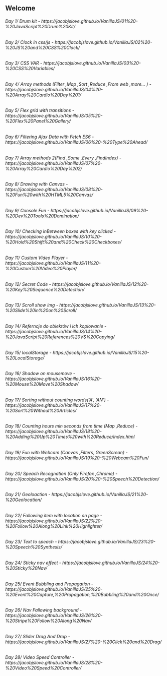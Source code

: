 ## Welcome

<h6> Day 1/ Drum kit - https://jacobjslove.github.io/VanillaJS/01%20-%20JavaScript%20Drum%20Kit/ </h6>
<h6> Day 2/ Clock in css/js - https://jacobjslove.github.io/VanillaJS/02%20-%20JS%20and%20CSS%20Clock/ </h6>
<h6> Day 3/ CSS VAR - https://jacobjslove.github.io/VanillaJS/03%20-%20CSS%20Variables/ </h6>
<h6> Day 4/ Array methods (Filter ,Map ,Sort ,Reduce ,From web ,more... ) - https://jacobjslove.github.io/VanillaJS/04%20-%20Array%20Cardio%20Day%201/ </h6>
<h6> Day 5/ Flex grid with transitions - https://jacobjslove.github.io/VanillaJS/05%20-%20Flex%20Panel%20Gallery/ </h6>
<h6> Day 6/ Filtering Ajax Data with Fetch ES6 - https://jacobjslove.github.io/VanillaJS/06%20-%20Type%20Ahead/ </h6>
<h6> Day 7/ Array methods 2(Find ,Some ,Every ,FindIndex) - https://jacobjslove.github.io/VanillaJS/07%20-%20Array%20Cardio%20Day%202/ </h6>
<h6> Day 8/ Drawing with Canvas - https://jacobjslove.github.io/VanillaJS/08%20-%20Fun%20with%20HTML5%20Canvas/</h6>
<h6> Day 9/ Console Fun - https://jacobjslove.github.io/VanillaJS/09%20-%20Dev%20Tools%20Domination/</h6>
<h6> Day 10/ Checking inBetween boxes with key clicked - https://jacobjslove.github.io/VanillaJS/10%20-%20Hold%20Shift%20and%20Check%20Checkboxes/</h6>
<h6> Day 11/ Custom Video Player - https://jacobjslove.github.io/VanillaJS/11%20-%20Custom%20Video%20Player/</h6>
<h6> Day 12/ Secret Code - https://jacobjslove.github.io/VanillaJS/12%20-%20Key%20Sequence%20Detection/</h6>
<h6> Day 13/ Scroll show img - https://jacobjslove.github.io/VanillaJS/13%20-%20Slide%20in%20on%20Scroll/</h6>
<h6> Day 14/ Referncje do obiektów i ich kopiowanie - https://jacobjslove.github.io/VanillaJS/14%20-%20JavaScript%20References%20VS%20Copying/</h6>
<h6> Day 15/ localStorage - https://jacobjslove.github.io/VanillaJS/15%20-%20LocalStorage/</h6>
<h6> Day 16/ Shadow on mousemove - https://jacobjslove.github.io/VanillaJS/16%20-%20Mouse%20Move%20Shadow/</h6>
<h6> Day 17/ Sorting without counting words('A', 'AN') - https://jacobjslove.github.io/VanillaJS/17%20-%20Sort%20Without%20Articles/</h6>
<h6> Day 18/ Counting hours min seconds from time (Map ,Reduce) - https://jacobjslove.github.io/VanillaJS/18%20-%20Adding%20Up%20Times%20with%20Reduce/index.html</h6>
<h6> Day 19/ Fun with Webcam (Canvas ,Filters, GreenScrean) - https://jacobjslove.github.io/VanillaJS/19%20-%20Webcam%20Fun/</h6>
<h6> Day 20/ Speach Recognation (Only Firefox ,Chrome) - https://jacobjslove.github.io/VanillaJS/20%20-%20Speech%20Detection/</h6>
<h6> Day 21/ Geoloaction - https://jacobjslove.github.io/VanillaJS/21%20-%20Geolocation/</h6>
<h6> Day 22/ Fallowing item with location on page - https://jacobjslove.github.io/VanillaJS/22%20-%20Follow%20Along%20Link%20Highlighter/</h6>
<h6> Day 23/ Text to speach - https://jacobjslove.github.io/VanillaJS/23%20-%20Speech%20Synthesis/</h6>
<h6> Day 24/ Sticky nav effect - https://jacobjslove.github.io/VanillaJS/24%20-%20Sticky%20Nav/</h6>
<h6> Day 25/ Event Bubbling and Propagation - https://jacobjslove.github.io/VanillaJS/25%20-%20Event%20Capture,%20Propagation,%20Bubbling%20and%20Once/</h6>
<h6> Day 26/ Nav Fallowing background - https://jacobjslove.github.io/VanillaJS/26%20-%20Stripe%20Follow%20Along%20Nav/</h6>
<h6> Day 27/ Slider Drag And Drop - https://jacobjslove.github.io/VanillaJS/27%20-%20Click%20and%20Drag/</h6>
<h6> Day 28/ Video Speed Controller - https://jacobjslove.github.io/VanillaJS/28%20-%20Video%20Speed%20Controller/</h6>
